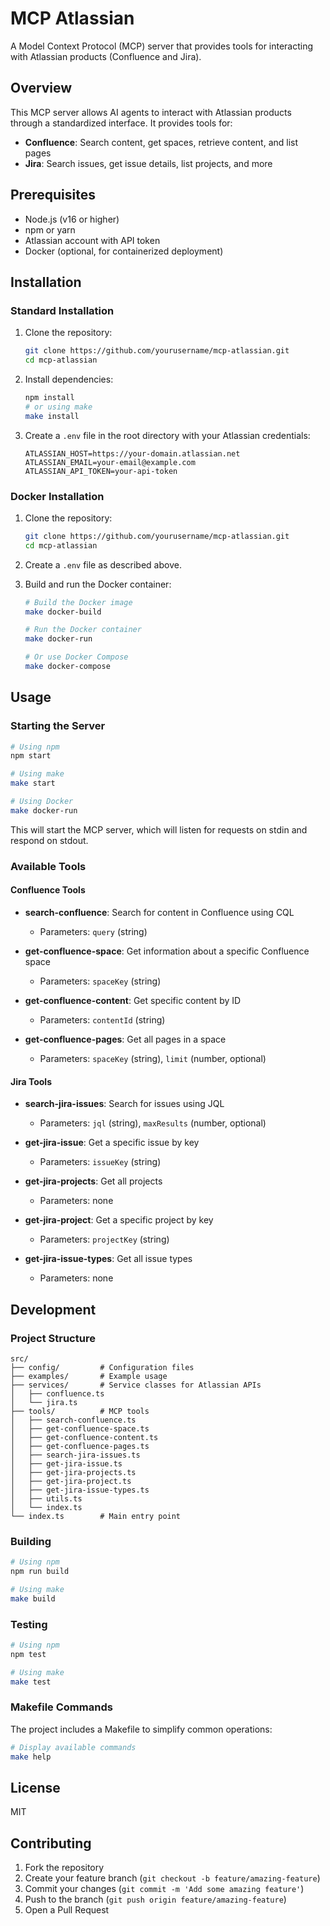 # MCP Atlassian

A Model Context Protocol (MCP) server that provides tools for interacting with Atlassian products (Confluence and Jira).

## Overview

This MCP server allows AI agents to interact with Atlassian products through a standardized interface. It provides tools for:

- **Confluence**: Search content, get spaces, retrieve content, and list pages
- **Jira**: Search issues, get issue details, list projects, and more

## Prerequisites

- Node.js (v16 or higher)
- npm or yarn
- Atlassian account with API token
- Docker (optional, for containerized deployment)

## Installation

### Standard Installation

1. Clone the repository:

   ```bash
   git clone https://github.com/yourusername/mcp-atlassian.git
   cd mcp-atlassian
   ```

2. Install dependencies:

   ```bash
   npm install
   # or using make
   make install
   ```

3. Create a `.env` file in the root directory with your Atlassian credentials:
   ```
   ATLASSIAN_HOST=https://your-domain.atlassian.net
   ATLASSIAN_EMAIL=your-email@example.com
   ATLASSIAN_API_TOKEN=your-api-token
   ```

### Docker Installation

1. Clone the repository:

   ```bash
   git clone https://github.com/yourusername/mcp-atlassian.git
   cd mcp-atlassian
   ```

2. Create a `.env` file as described above.

3. Build and run the Docker container:

   ```bash
   # Build the Docker image
   make docker-build

   # Run the Docker container
   make docker-run

   # Or use Docker Compose
   make docker-compose
   ```

## Usage

### Starting the Server

```bash
# Using npm
npm start

# Using make
make start

# Using Docker
make docker-run
```

This will start the MCP server, which will listen for requests on stdin and respond on stdout.

### Available Tools

#### Confluence Tools

- **search-confluence**: Search for content in Confluence using CQL

  - Parameters: `query` (string)

- **get-confluence-space**: Get information about a specific Confluence space

  - Parameters: `spaceKey` (string)

- **get-confluence-content**: Get specific content by ID

  - Parameters: `contentId` (string)

- **get-confluence-pages**: Get all pages in a space
  - Parameters: `spaceKey` (string), `limit` (number, optional)

#### Jira Tools

- **search-jira-issues**: Search for issues using JQL

  - Parameters: `jql` (string), `maxResults` (number, optional)

- **get-jira-issue**: Get a specific issue by key

  - Parameters: `issueKey` (string)

- **get-jira-projects**: Get all projects

  - Parameters: none

- **get-jira-project**: Get a specific project by key

  - Parameters: `projectKey` (string)

- **get-jira-issue-types**: Get all issue types
  - Parameters: none

## Development

### Project Structure

```
src/
├── config/         # Configuration files
├── examples/       # Example usage
├── services/       # Service classes for Atlassian APIs
│   ├── confluence.ts
│   └── jira.ts
├── tools/          # MCP tools
│   ├── search-confluence.ts
│   ├── get-confluence-space.ts
│   ├── get-confluence-content.ts
│   ├── get-confluence-pages.ts
│   ├── search-jira-issues.ts
│   ├── get-jira-issue.ts
│   ├── get-jira-projects.ts
│   ├── get-jira-project.ts
│   ├── get-jira-issue-types.ts
│   ├── utils.ts
│   └── index.ts
└── index.ts        # Main entry point
```

### Building

```bash
# Using npm
npm run build

# Using make
make build
```

### Testing

```bash
# Using npm
npm test

# Using make
make test
```

### Makefile Commands

The project includes a Makefile to simplify common operations:

```bash
# Display available commands
make help
```

## License

MIT

## Contributing

1. Fork the repository
2. Create your feature branch (`git checkout -b feature/amazing-feature`)
3. Commit your changes (`git commit -m 'Add some amazing feature'`)
4. Push to the branch (`git push origin feature/amazing-feature`)
5. Open a Pull Request
